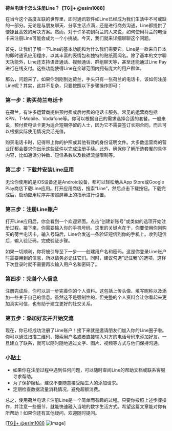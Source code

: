 **荷兰电话卡怎么注册Line？【TG💪+ @esim1088】**

在当今这个高度互联的世界里，即时通讯软件如Line已经成为我们生活中不可或缺的一部分。无论是与朋友聊天、分享生活点滴，还是进行商务沟通，Line都提供了便捷且高效的解决方案。然而，对于许多初到荷兰的人来说，如何使用荷兰的电话卡来注册Line可能会成为一个小挑战。今天，我们就来详细聊聊这个问题。

首先，让我们了解一下Line的基本功能和为什么我们需要它。Line是一款来自日本的即时通讯应用程序，以其丰富的表情包和独特的贴纸而闻名。除了基本的文字聊天功能外，Line还支持语音通话、视频通话、群组聊天等，甚至还能通过Line Pay进行在线支付。这些功能使得Line在全球范围内拥有庞大的用户群体。

那么，问题来了，如果你刚刚到达荷兰，手头只有一张荷兰的电话卡，该如何注册Line呢？其实，这并不复杂，只要按照以下步骤操作即可：

### 第一步：购买荷兰电话卡

在荷兰，有许多运营商提供预付费或后付费的电话卡服务。常见的运营商包括KPN、T-Mobile、Vodafone等。你可以根据自己的需求选择合适的套餐。一般来说，预付费电话卡更为适合短期停留的人士，因为它不需要签订长期合同，而且可以根据实际使用情况灵活充值。

购买电话卡时，记得带上你的护照或其他有效的身份证明文件。大多数运营商的营业厅都会要求你出示这些证件以完成注册手续。此外，确保你了解所选套餐的具体内容，比如通话分钟数、短信条数以及数据流量限制等。

### 第二步：下载并安装Line应用

无论你使用的是iOS设备还是Android设备，都可以轻松地从App Store或Google Play商店下载Line应用。打开应用商店，搜索“Line”，然后点击下载按钮。下载完成后，启动应用程序并按照屏幕上的指示进行设置。

### 第三步：注册Line账户

打开Line应用后，你会看到一个欢迎界面。点击“创建新账号”或类似的选项开始注册过程。接下来，你需要输入你的手机号码。这里的关键点在于，你要使用你刚购买的荷兰电话卡。输入号码后，Line会发送一条验证短信到你的手机上。收到短信后，输入验证码，完成验证步骤。

如果一切顺利，你将被引导至下一步——创建用户名和密码。这是你登录Line账户时需要用到的信息，所以请务必记住它们。同时，建议勾选“记住我”的选项，这样下次登录时就不需要再次输入用户名和密码了。

### 第四步：完善个人信息

注册完成后，你可以进一步完善你的个人资料。这包括上传头像、填写昵称以及添加一些关于自己的信息。虽然这不是强制性的，但完整的个人资料会让你看起来更加真实可信，也有助于建立更好的社交关系。

### 第五步：添加好友并开始交流

现在，你已经成功注册了Line账户！接下来就是邀请朋友们加入你的Line圈子啦。你可以通过扫描二维码、搜索用户名或者直接输入对方的电话号码来添加好友。一旦建立了联系，就可以随时随地通过文字、图片、视频等方式与他们保持沟通。

### 小贴士

- 如果你在注册过程中遇到任何问题，可以随时查阅Line的帮助文档或联系客服寻求帮助。
- 为了保护隐私，建议不要随意接受陌生人的添加请求。
- 定期检查数据流量消耗情况，避免超额消费。

总之，使用荷兰电话卡注册Line是一个简单而有趣的过程。只要你按照上述步骤操作，并注意一些细节，就能快速融入当地的数字生活方式。希望这篇文章能对你有所帮助！如果你还有其他疑问，欢迎随时提问。

[[TG💪+ @esim1088](https://t.me/s/esim1088) ![Image](https://i.postimg.cc/4NQfJmqS/Snipaste-2025-05-13-00-14-12.png)]